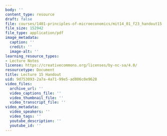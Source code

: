 ```yaml
---
body: ''
content_type: resource
draft: false
file: courses/1401-principles-of-microeconomics/mit14_01_f23_handout15.pdf
file_size: 152942
file_type: application/pdf
image_metadata:
  caption: ''
  credit: ''
  image-alt: ''
learning_resource_types:
- Lecture Notes
license: https://creativecommons.org/licenses/by-nc-sa/4.0/
resourcetype: Document
title: Lecture 15 Handout
uid: 9d753093-2a7a-4a71-99e5-ad806c0e9628
video_files:
  archive_url: ''
  video_captions_file: ''
  video_thumbnail_file: ''
  video_transcript_file: ''
video_metadata:
  video_speakers: ''
  video_tags: ''
  youtube_description: ''
  youtube_id: ''
---
```

